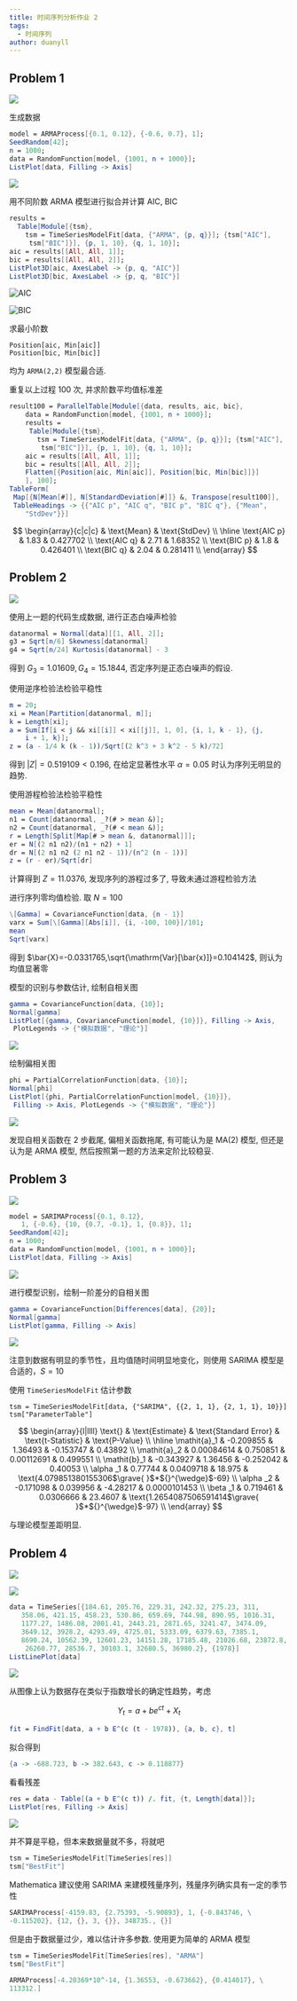 ```yaml
---
title: 时间序列分析作业 2
tags:
  - 时间序列
author: duanyll
---
```


## Problem 1

![](https://cdn.duanyll.com/img/20231220195434.png)

生成数据

```mathematica
model = ARMAProcess[{0.1, 0.12}, {-0.6, 0.7}, 1];
SeedRandom[42];
n = 1000;
data = RandomFunction[model, {1001, n + 1000}];
ListPlot[data, Filling -> Axis]
```

![](https://cdn.duanyll.com/img/20231220204433.png)

用不同阶数 ARMA 模型进行拟合并计算 AIC, BIC

```mathematica
results =
  Table[Module[{tsm},
    tsm = TimeSeriesModelFit[data, {"ARMA", {p, q}}]; {tsm["AIC"],
     tsm["BIC"]}], {p, 1, 10}, {q, 1, 10}];
aic = results[[All, All, 1]];
bic = results[[All, All, 2]];
ListPlot3D[aic, AxesLabel -> {p, q, "AIC"}]
ListPlot3D[bic, AxesLabel -> {p, q, "BIC"}]
```

![AIC](https://cdn.duanyll.com/img/20231220204536.png)

![BIC](https://cdn.duanyll.com/img/20231220204549.png)

求最小阶数

```
Position[aic, Min[aic]]
Position[bic, Min[bic]]
```

均为 `ARMA(2,2)` 模型最合适.

重复以上过程 100 次, 并求阶数平均值标准差

```mathematica
result100 = ParallelTable[Module[{data, results, aic, bic},
    data = RandomFunction[model, {1001, n + 1000}];
    results =
     Table[Module[{tsm},
       tsm = TimeSeriesModelFit[data, {"ARMA", {p, q}}]; {tsm["AIC"],
        tsm["BIC"]}], {p, 1, 10}, {q, 1, 10}];
    aic = results[[All, All, 1]];
    bic = results[[All, All, 2]];
    Flatten[{Position[aic, Min[aic]], Position[bic, Min[bic]]}]
    ], 100];
TableForm[
 Map[{N[Mean[#]], N[StandardDeviation[#]]} &, Transpose[result100]],
 TableHeadings -> {{"AIC p", "AIC q", "BIC p", "BIC q"}, {"Mean",
    "StdDev"}}]
```

$$
\begin{array}{c|c|c}
  & \text{Mean} & \text{StdDev} \\
\hline
 \text{AIC p} & 1.83 & 0.427702 \\
 \text{AIC q} & 2.71 & 1.68352 \\
 \text{BIC p} & 1.8 & 0.426401 \\
 \text{BIC q} & 2.04 & 0.281411 \\
\end{array}
$$

## Problem 2

![](https://cdn.duanyll.com/img/20231220205912.png)

使用上一题的代码生成数据, 进行正态白噪声检验

```mathematica
datanormal = Normal[data][[1, All, 2]];
g3 = Sqrt[n/6] Skewness[datanormal]
g4 = Sqrt[n/24] Kurtosis[datanormal] - 3
```

得到 $G_3=1.01609,G_4=15.1844$, 否定序列是正态白噪声的假设.

使用逆序检验法检验平稳性

```mathematica
m = 20;
xi = Mean[Partition[datanormal, m]];
k = Length[xi];
a = Sum[If[i < j && xi[[i]] < xi[[j]], 1, 0], {i, 1, k - 1}, {j,
    i + 1, k}];
z = (a - 1/4 k (k - 1))/Sqrt[(2 k^3 + 3 k^2 - 5 k)/72]
```

得到 $|Z|=0.519109<0.196$, 在给定显著性水平 $α=0.05$ 时认为序列无明显的趋势.

使用游程检验法检验平稳性

```mathematica
mean = Mean[datanormal];
n1 = Count[datanormal, _?(# > mean &)];
n2 = Count[datanormal, _?(# < mean &)];
r = Length[Split[Map[# > mean &, datanormal]]];
er = N[(2 n1 n2)/(n1 + n2) + 1]
dr = N[(2 n1 n2 (2 n1 n2 - 1))/(n^2 (n - 1))]
z = (r - er)/Sqrt[dr]
```

计算得到 $Z=11.0376$, 发现序列的游程过多了, 导致未通过游程检验方法

进行序列零均值检验. 取 $N=100$

```mathematica
\[Gamma] = CovarianceFunction[data, {n - 1}]
varx = Sum[\[Gamma][Abs[i]], {i, -100, 100}]/101;
mean
Sqrt[varx]
```

得到 $\bar{X}=-0.0331765,\sqrt{\mathrm{Var}[\bar{x}]}=0.104142$, 则认为均值显著零

模型的识别与参数估计, 绘制自相关图

```mathematica
gamma = CovarianceFunction[data, {10}];
Normal[gamma]
ListPlot[{gamma, CovarianceFunction[model, {10}]}, Filling -> Axis,
 PlotLegends -> {"模拟数据", "理论"}]
```

![](https://cdn.duanyll.com/img/20231220215903.png)

绘制偏相关图

```mathematica
phi = PartialCorrelationFunction[data, {10}];
Normal[phi]
ListPlot[{phi, PartialCorrelationFunction[model, {10}]},
 Filling -> Axis, PlotLegends -> {"模拟数据", "理论"}]
```

![](https://cdn.duanyll.com/img/20231220220007.png)

发现自相关函数在 2 步截尾, 偏相关函数拖尾, 有可能认为是 $\mathrm{MA}(2)$ 模型, 但还是认为是 ARMA 模型, 然后按照第一题的方法来定阶比较稳妥.

## Problem 3

![](https://cdn.duanyll.com/img/20231220220512.png)

```mathematica
model = SARIMAProcess[{0.1, 0.12},
   1, {-0.6}, {10, {0.7, -0.1}, 1, {0.8}}, 1];
SeedRandom[42];
n = 1000;
data = RandomFunction[model, {1001, n + 1000}];
ListPlot[data, Filling -> Axis]
```

![](https://cdn.duanyll.com/img/20231220221549.png)

进行模型识别，绘制一阶差分的自相关图

```mathematica
gamma = CovarianceFunction[Differences[data], {20}];
Normal[gamma]
ListPlot[gamma, Filling -> Axis]
```

![](https://cdn.duanyll.com/img/20231220222317.png)

注意到数据有明显的季节性，且均值随时间明显地变化，则使用 SARIMA 模型是合适的，$S=10$

使用 `TimeSeriesModelFit` 估计参数

```
tsm = TimeSeriesModelFit[data, {"SARIMA", {{2, 1, 1}, {2, 1, 1}, 10}}]
tsm["ParameterTable"]
```

$$
\begin{array}{l|llll}
 \text{} & \text{Estimate} & \text{Standard Error} &
   \text{t-Statistic} & \text{P-Value} \\
\hline
 \mathit{a}_1 & -0.209855 & 1.36493 & -0.153747 & 0.43892 \\
 \mathit{a}_2 & 0.00084614 & 0.750851 & 0.00112691 & 0.499551 \\
 \mathit{b}_1 & -0.343927 & 1.36456 & -0.252042 & 0.40053 \\
 \alpha _1 & 0.77744 & 0.0409718 & 18.975 &
   \text{4.079851380155306$\grave{ }$*${}^{\wedge}$-69} \\
 \alpha _2 & -0.171098 & 0.039956 & -4.28217 & 0.0000101453 \\
 \beta _1 & 0.719461 & 0.0306666 & 23.4607 &
   \text{1.2654087506591414$\grave{ }$*${}^{\wedge}$-97} \\
\end{array}
$$

与理论模型差距明显.

## Problem 4

![](https://cdn.duanyll.com/img/20231220225931.png)

![](https://cdn.duanyll.com/img/20231220225941.png)

```mathematica
data = TimeSeries[{184.61, 205.76, 229.31, 242.32, 275.23, 311,
   358.06, 421.15, 458.23, 530.86, 659.69, 744.98, 890.95, 1016.31,
   1177.27, 1486.08, 2001.41, 2443.21, 2871.65, 3241.47, 3474.09,
   3649.12, 3928.2, 4293.49, 4725.01, 5333.09, 6379.63, 7385.1,
   8690.24, 10562.39, 12601.23, 14151.28, 17185.48, 21026.68, 23872.8,
    26260.77, 28536.7, 30103.1, 32680.5, 36980.2}, {1978}]
ListLinePlot[data]
```

![](https://cdn.duanyll.com/img/20231220223311.png)

从图像上认为数据存在类似于指数增长的确定性趋势，考虑

$$
Y_t=a+be^{ct}+X_t
$$

```mathematica
fit = FindFit[data, a + b E^(c (t - 1978)), {a, b, c}, t]
```

拟合得到

```mathematica
{a -> -688.723, b -> 382.643, c -> 0.118877}
```

看看残差

```mathematica
res = data - Table[(a + b E^(c t)) /. fit, {t, Length[data]}];
ListPlot[res, Filling -> Axis]
```

![](https://cdn.duanyll.com/img/20231220224545.png)

并不算是平稳，但本来数据量就不多，将就吧

```mathematica
tsm = TimeSeriesModelFit[TimeSeries[res]]
tsm["BestFit"]
```

Mathematica 建议使用 SARIMA 来建模残量序列，残量序列确实具有一定的季节性

```mathematica
SARIMAProcess[-4159.83, {2.75393, -5.90893}, 1, {-0.843746, \
-0.115202}, {12, {}, 3, {}}, 348735., {}]
```

但是由于数据量过少，难以估计许多参数. 使用更为简单的 ARMA 模型

```mathematica
tsm = TimeSeriesModelFit[TimeSeries[res], "ARMA"]
tsm["BestFit"]
```

```mathematica
ARMAProcess[-4.20369*10^-14, {1.36553, -0.673662}, {0.414017}, \
113312.]
```
